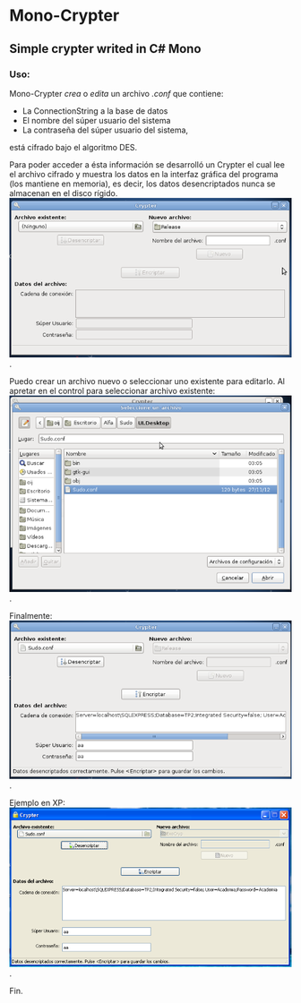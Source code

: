 Mono-Crypter
============

## Simple crypter writed in C# Mono

### Uso:

Mono-Crypter *crea* o *edita* un archivo *.conf* que contiene: 
* La ConnectionString a la base de datos
* El nombre del súper usuario del sistema
* La contraseña del súper usuario del sistema,

está cifrado bajo el algoritmo DES. 

Para poder acceder a ésta información se desarrolló un Crypter el cual lee el archivo cifrado y muestra los datos en la interfaz gráfica del programa (los mantiene en memoria), es decir, los datos desencriptados nunca se almacenan en el disco rígido. ![Screenshot](https://github.com/AlexisCaffa/mono-crypter/blob/master/Readme-files/1.png "Screenshot 1").

Puedo crear un archivo nuevo o seleccionar uno existente para editarlo. Al apretar en el control para seleccionar archivo existente: ![Seleccionar archivo](https://github.com/AlexisCaffa/mono-crypter/blob/master/Readme-files/2.png "Screenshot 2").

Finalmente: ![Archivo desencriptado](https://github.com/AlexisCaffa/mono-crypter/blob/master/Readme-files/3.png "Screenshot 3").

Ejemplo en XP: ![Screenshot](https://github.com/AlexisCaffa/mono-crypter/blob/master/Readme-files/4.png "Screenshot 4").

Fin.
